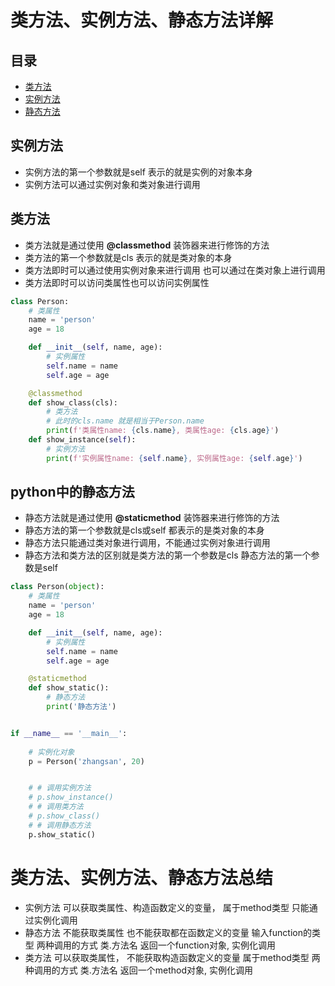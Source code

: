# 类方法、实例方法、静态方法详解
## 目录
* [类方法](#类方法)
* [实例方法](#实例方法)
* [静态方法](#静态方法)
## 实例方法
* 实例方法的第一个参数就是self 表示的就是实例的对象本身
* 实例方法可以通过实例对象和类对象进行调用
## 类方法
* 类方法就是通过使用 **@classmethod** 装饰器来进行修饰的方法 
* 类方法的第一个参数就是cls 表示的就是类对象的本身
* 类方法即时可以通过使用实例对象来进行调用 也可以通过在类对象上进行调用
* 类方法即时可以访问类属性也可以访问实例属性
```python
class Person:
    # 类属性
    name = 'person'
    age = 18

    def __init__(self, name, age):
        # 实例属性
        self.name = name
        self.age = age

    @classmethod
    def show_class(cls):
        # 类方法
        # 此时的cls.name 就是相当于Person.name
        print(f'类属性name: {cls.name}, 类属性age: {cls.age}')
    def show_instance(self):
        # 实例方法
        print(f'实例属性name: {self.name}, 实例属性age: {self.age}')
```
## python中的静态方法
* 静态方法就是通过使用 **@staticmethod** 装饰器来进行修饰的方法 
* 静态方法的第一个参数就是cls或self 都表示的是类对象的本身
* 静态方法只能通过类对象进行调用，不能通过实例对象进行调用
* 静态方法和类方法的区别就是类方法的第一个参数是cls 静态方法的第一个参数是self
```python
class Person(object):
    # 类属性
    name = 'person'
    age = 18

    def __init__(self, name, age):
        # 实例属性
        self.name = name
        self.age = age

    @staticmethod
    def show_static():
        # 静态方法
        print('静态方法')


if __name__ == '__main__':
    
    # 实例化对象
    p = Person('zhangsan', 20)


    # # 调用实例方法
    # p.show_instance()
    # # 调用类方法 
    # p.show_class()
    # # 调用静态方法
    p.show_static()
```
# 类方法、实例方法、静态方法总结
* 实例方法 可以获取类属性、构造函数定义的变量， 属于method类型 只能通过实例化调用
* 静态方法 不能获取类属性 也不能获取都在函数定义的变量 输入function的类型 两种调用的方式 类.方法名 返回一个function对象, 实例化调用
* 类方法 可以获取类属性， 不能获取构造函数定义的变量 属于method类型 两种调用的方式 类.方法名 返回一个method对象, 实例化调用